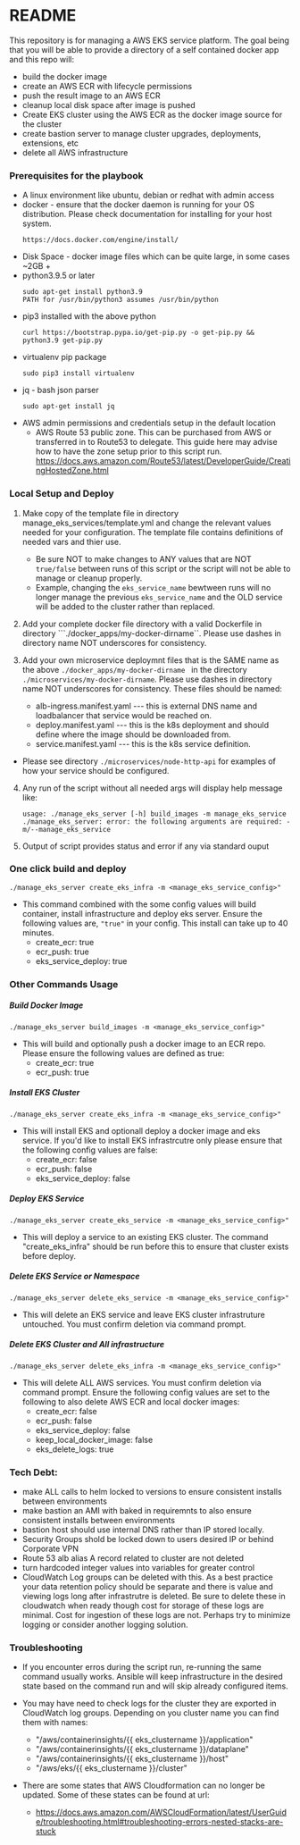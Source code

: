 # README #

This repository is for managing a AWS EKS service platform. The goal being that you will be able to provide a directory of a self contained docker app and this repo will:
 - build the docker image
 - create an AWS ECR with lifecycle permissions
 - push the result image to an AWS ECR
 - cleanup local disk space after image is pushed
 - Create EKS cluster using the AWS ECR as the docker image source for the cluster
 - create bastion server to manage cluster upgrades, deployments, extensions, etc
 - delete all AWS infrastructure

### Prerequisites for the playbook
* A linux environment like ubuntu, debian or redhat with admin access
* docker - ensure that the docker daemon is running for your OS distribution. Please check documentation for installing for your host system.
  ```
  https://docs.docker.com/engine/install/
  ```
* Disk Space - docker image files which can be quite large, in some cases ~2GB +
* python3.9.5 or later
  ```
  sudo apt-get install python3.9
  PATH for /usr/bin/python3 assumes /usr/bin/python
  ``` 
* pip3 installed with the above python
  ```
  curl https://bootstrap.pypa.io/get-pip.py -o get-pip.py && python3.9 get-pip.py
  ```
* virtualenv pip package
  ```
  sudo pip3 install virtualenv
  ```
* jq - bash json parser
  ```
  sudo apt-get install jq
  ```
* AWS admin permissions and credentials setup in the default location
  - AWS Route 53 public zone. This can be purchased from AWS or transferred in to Route53 to delegate.  This guide here may advise how to have the zone setup prior to this script run.
    https://docs.aws.amazon.com/Route53/latest/DeveloperGuide/CreatingHostedZone.html

### Local Setup and Deploy
1. Make copy of the template file in directory manage_eks_services/template.yml and change the relevant values needed for your configuration.  The template file contains definitions of needed vars and thier use.

    * Be sure NOT to make changes to ANY values that are NOT ```true/false``` between runs of this script or the script will not be able to manage or cleanup properly. 
    * Example, changing the ```eks_service_name``` bewtween runs will no longer manage the previous ```eks_service_name``` and the OLD service will be added to the cluster rather than replaced.

2. Add your complete docker file directory with a valid Dockerfile in directory ```./docker_apps/my-docker-dirname``.  Please use dashes in directory name NOT underscores for consistency.

3. Add your own microservice deploymnt files that is the SAME name as the above ```./docker_apps/my-docker-dirname ``` in the directory ```./microservices/my-docker-dirname```. Please use dashes in directory name NOT underscores for consistency. These files should be named:
    * alb-ingress.manifest.yaml --- this is external DNS name and loadbalancer that service would be reached on.
    * deploy.manifest.yaml --- this is the k8s deployment and should define where the image should be downloaded from.
    * service.manifest.yaml --- this is the k8s service definition.
  
  * Please see directory ```./microservices/node-http-api``` for examples of how your service should be configured.  

4. Any run of the script without all needed args will display help message like:

    ```
    usage: ./manage_eks_server [-h] build_images -m manage_eks_service
    ./manage_eks_server: error: the following arguments are required: -m/--manage_eks_service
    ```

5. Output of script provides status and error if any via standard ouput

### One click build and deploy
 `./manage_eks_server create_eks_infra -m <manage_eks_service_config>" `
  
  - This command combined with the some config values will build container, install infrastructure and deploy eks server. Ensure the following values are, ```"true"``` in your config.  This install can take up to 40 minutes.
    - create_ecr: true
    - ecr_push: true
    - eks_service_deploy: true

### Other Commands Usage
##### Build Docker Image
  `./manage_eks_server build_images -m <manage_eks_service_config>"`

  - This will build and optionally push a docker image to an ECR repo.  Please ensure the following values are defined as true:
    - create_ecr: true
    - ecr_push: true

##### Install EKS Cluster
  `./manage_eks_server create_eks_infra -m <manage_eks_service_config>"`

  - This will install EKS and optionall deploy a docker image and eks service. If you'd like to install EKS infrastrcutre only please ensure that the following config values are false:
    - create_ecr: false
    - ecr_push: false
    - eks_service_deploy: false

##### Deploy EKS Service
 `./manage_eks_server create_eks_service -m <manage_eks_service_config>"`

  - This will deploy a service to an existing EKS cluster.  The command "create_eks_infra" should be run before this to ensure that cluster exists before deploy.

##### Delete EKS Service or Namespace
  `./manage_eks_server delete_eks_service -m <manage_eks_service_config>"`

  - This will delete an EKS service and leave EKS cluster infrastruture untouched. You must confirm deletion via command prompt.

##### Delete EKS Cluster and All infrastructure
  `./manage_eks_server delete_eks_infra -m <manage_eks_service_config>"`

  - This will delete ALL AWS services. You must confirm deletion via command prompt. Ensure the following config values are set to the following to also delete AWS ECR and local docker images:
    - create_ecr: false
    - ecr_push: false
    - eks_service_deploy: false
    - keep_local_docker_image: false
    - eks_delete_logs: true 

### Tech Debt:
 - make ALL calls to helm locked to versions to ensure consistent installs between environments
 - make bastion an AMI with baked in requiremnts to also ensure consistent installs between environments
 - bastion host should use internal DNS rather than IP stored locally.
 - Security Groups shold be locked down to users desired IP or behind Corporate VPN
 - Route 53 alb alias A record related to cluster are not deleted
 - turn hardcoded integer values into variables for greater control
 - CloudWatch Log groups can be deleted with this.  As a best practice your data retention policy should be separate and there is value and viewing logs long after infrastrutre is deleted.  Be sure to delete these in cloudwatch when ready though cost for storage of these logs are minimal. Cost for ingestion of these logs are not.  Perhaps try to minimize logging or consider another logging solution.

### Troubleshooting
  - If you encounter erros during the script run, re-running the same command usually works.  Ansible will keep infrastructure in the desired state based on the command run and will skip already configured items.
  - You may have need to check logs for the cluster they are exported in CloudWatch log groups. Depending on you cluster name you can find them with names:
    - "/aws/containerinsights/{{ eks_clustername }}/application"
    - "/aws/containerinsights/{{ eks_clustername }}/dataplane"  
    - "/aws/containerinsights/{{ eks_clustername }}/host"
    - "/aws/eks/{{ eks_clustername }}/cluster"

  - There are some states that AWS Cloudformation can no longer be updated.  Some of these states can be found at url:
    -  https://docs.aws.amazon.com/AWSCloudFormation/latest/UserGuide/troubleshooting.html#troubleshooting-errors-nested-stacks-are-stuck

